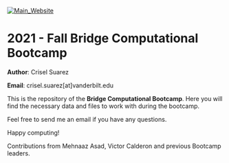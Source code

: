 [![Main_Website](https://img.shields.io/badge/-Website-orange.svg)](https://vandyastroml.github.io/2020_08_02_Fall_Bridge_Computational_Bootcamp/)

# 2021 - Fall Bridge Computational Bootcamp

__Author__: Crisel Suarez

__Email__: crisel.suarez[at]vanderbilt.edu

This is the repository of the **Bridge Computational Bootcamp**.
Here you will find the necessary data and files to work with during the bootcamp.

Feel free to send me an email if you have any questions.

Happy computing!

Contributions from Mehnaaz Asad, Victor Calderon and previous Bootcamp leaders.
